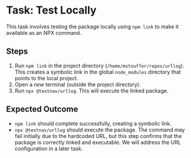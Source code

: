 # Task: Test Locally

This task involves testing the package locally using `npm link` to make it available as an NPX command.

## Steps

1.  Run `npm link` in the project directory (`/home/mstouffer/repos/urllog`). This creates a symbolic link in the global `node_modules` directory that points to the local project.
2.  Open a *new* terminal (outside the project directory).
3.  Run `npx @textnav/urllog`. This will execute the linked package.

## Expected Outcome

*   `npm link` should complete successfully, creating a symbolic link.
*   `npx @textnav/urllog` should execute the package. The command may fail initially due to the hardcoded URL, but this step confirms that the package is correctly linked and executable. We will address the URL configuration in a later task.
